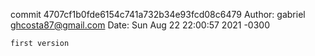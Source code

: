 
commit 4707cf1b0fde6154c741a732b34e93fcd08c6479
Author: gabriel <ghcosta87@gmail.com>
Date:   Sun Aug 22 22:00:57 2021 -0300

    first version
